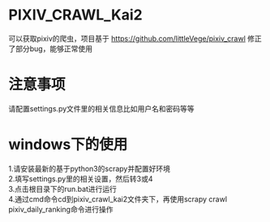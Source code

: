 # PIXIV_CRAWL_Kai2
可以获取pixiv的爬虫，项目基于 https://github.com/littleVege/pixiv_crawl 修正了部分bug，能够正常使用

# 注意事项
请配置settings.py文件里的相关信息比如用户名和密码等等

# windows下的使用
1.请安装最新的基于python3的scrapy并配置好环境  
2.填写settings.py里的相关设置，然后转3或4  
3.点击根目录下的run.bat进行运行  
4.通过cmd命令cd到pixiv_crawl_kai2文件夹下，再使用scrapy crawl pixiv_daily_ranking命令进行操作
